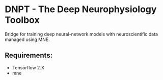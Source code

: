 # DNPT - The Deep Neurophysiology Toolbox
Bridge for training deep neural-network models with neuroscientific data managed using MNE.

## Requirements:
 * Tensorflow 2.X
 * mne